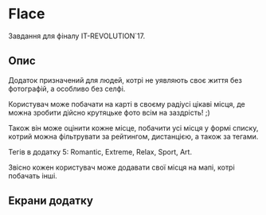 # Flace
Завдання для фіналу IT-REVOLUTION`17.

## Опис
Додаток призначений для людей, котрі не уявляють своє життя без фотографій, а особливо без селфі.

Користувач може побачати на карті в своєму радіусі цікаві місця, де можна зробити дійсно крутяцьке фото всім на заздрість! ;)

Також він може оцінити кожне місце, побачити усі місця у формі списку, котрий можна фільтрувати за рейтингом, дистанцією, а також за тегами.

Тегів в додатку 5: Romantic, Extreme, Relax, Sport, Art.

Звісно кожен користувач може додавати свої місця на мапі, котрі побачать інші.

## Екрани додатку
